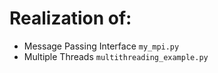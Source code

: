 # Realization of:
 * Message Passing Interface `my_mpi.py`
 * Multiple Threads `multithreading_example.py`